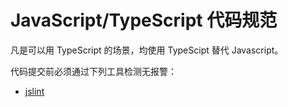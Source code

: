 # JavaScript/TypeScript 代码规范

凡是可以用 TypeScript 的场景，均使用 TypeScipt 替代 Javascript。

代码提交前必须通过下列工具检测无报警：
* [jslint](http://www.jslint.com/)